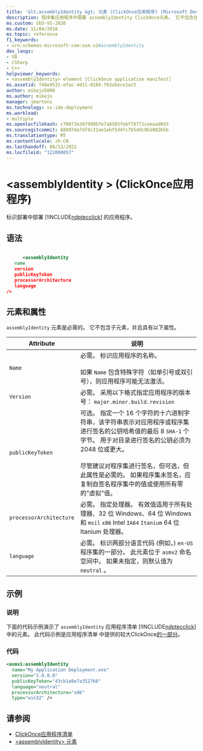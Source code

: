 ```yaml
---
title: '&lt;assemblyIdentity &gt; 元素 (ClickOnce应用程序) |Microsoft Docs'
description: 程序集应用程序中需要 assemblyIdentity ClickOnce元素。 它不包含任何子元素，并且具有本文中所述的属性。
ms.custom: SEO-VS-2020
ms.date: 11/04/2016
ms.topic: reference
f1_keywords:
- urn:schemas-microsoft-com:asm.v2#assemblyIdentity
dev_langs:
- VB
- CSharp
- C++
helpviewer_keywords:
- <assemblyIdentity> element [ClickOnce application manifest]
ms.assetid: f48e9531-efac-4d11-8166-f63a5ece1ac5
author: mikejo5000
ms.author: mikejo
manager: jmartens
ms.technology: vs-ide-deployment
ms.workload:
- multiple
ms.openlocfilehash: c70873e347999b7e7a8503febf78771ceeaad0d3
ms.sourcegitcommit: 68897da7d74c31ae1ebf5d47c7b5ddc9b108265b
ms.translationtype: MT
ms.contentlocale: zh-CN
ms.lasthandoff: 08/13/2021
ms.locfileid: "122090057"
---
```

# <a name="ltassemblyidentitygt-element-clickonce-application"></a>&lt;assemblyIdentity &gt; (ClickOnce应用程序) 
标识部署中部署 [!INCLUDE[ndptecclick](../deployment/includes/ndptecclick_md.md)] 的应用程序。

## <a name="syntax"></a>语法

```xml

      <assemblyIdentity
   name
   version
   publicKeyToken
   processorArchitecture
   language
/>
```

## <a name="elements-and-attributes"></a>元素和属性
 `assemblyIdentity` 元素是必需的。 它不包含子元素，并且具有以下属性。

|Attribute|说明|
|---------------|-----------------|
|`Name`|必需。 标识应用程序的名称。<br /><br /> 如果 `Name` 包含特殊字符（如单引号或双引号），则应用程序可能无法激活。|
|`Version`|必需。 采用以下格式指定应用程序的版本号： `major.minor.build.revision`|
|`publicKeyToken`|可选。 指定一个 16 个字符的十六进制字符串，该字符串表示对应用程序或程序集进行签名的公钥哈希值的最后 8 `SHA-1` 个字节。 用于对目录进行签名的公钥必须为 2048 位或更大。<br /><br /> 尽管建议对程序集进行签名，但可选，但此属性是必需的。 如果程序集未签名，应复制自签名程序集中的值或使用所有零的"虚拟"值。|
|`processorArchitecture`|必需。 指定处理器。 有效值适用于所有处理器、32 位 Windows、64 位 Windows 和 `msil` `x86` Intel `IA64` `Itanium` 64 位 Itanium 处理器。|
|`language`|必需。 标识两部分语言代码 (例如，) `en-US` 程序集的一部分。 此元素位于 `asmv2` 命名空间中。 如果未指定，则默认值为 `neutral` 。|

## <a name="examples"></a>示例

### <a name="description"></a>说明
 下面的代码示例演示了 `assemblyIdentity` 应用程序清单 [!INCLUDE[ndptecclick](../deployment/includes/ndptecclick_md.md)] 中的元素。 此代码示例是应用程序清单 中提供的较大ClickOnce[的一部分](../deployment/clickonce-application-manifest.md)。

### <a name="code"></a>代码

```xml
<asmv1:assemblyIdentity
  name="My Application Deployment.exe"
  version="1.0.0.0"
  publicKeyToken="43cb1e8e7a352766"
  language="neutral"
  processorArchitecture="x86"
  type="win32" />
```

## <a name="see-also"></a>请参阅
- [ClickOnce应用程序清单](../deployment/clickonce-application-manifest.md)
- [\<assemblyIdentity> 元素](../deployment/assemblyidentity-element-clickonce-deployment.md)